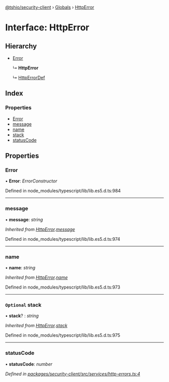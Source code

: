 [@tshio/security-client](../README.md) › [Globals](../globals.md) › [HttpError](httperror.md)

# Interface: HttpError

## Hierarchy

* [Error](httperror.md#markdown-header-error)

  ↳ **HttpError**

  ↳ [HttpErrorDef](httperrordef.md)

## Index

### Properties

* [Error](httperror.md#markdown-header-error)
* [message](httperror.md#markdown-header-message)
* [name](httperror.md#markdown-header-name)
* [stack](httperror.md#markdown-header-optional-stack)
* [statusCode](httperror.md#markdown-header-statuscode)

## Properties

###  Error

• **Error**: *ErrorConstructor*

Defined in node_modules/typescript/lib/lib.es5.d.ts:984

___

###  message

• **message**: *string*

*Inherited from [HttpError](httperror.md).[message](httperror.md#markdown-header-message)*

Defined in node_modules/typescript/lib/lib.es5.d.ts:974

___

###  name

• **name**: *string*

*Inherited from [HttpError](httperror.md).[name](httperror.md#markdown-header-name)*

Defined in node_modules/typescript/lib/lib.es5.d.ts:973

___

### `Optional` stack

• **stack**? : *string*

*Inherited from [HttpError](httperror.md).[stack](httperror.md#markdown-header-optional-stack)*

Defined in node_modules/typescript/lib/lib.es5.d.ts:975

___

###  statusCode

• **statusCode**: *number*

*Defined in [packages/security-client/src/services/http-errors.ts:4](https://github.com/TheSoftwareHouse/rad-modules-tools/blob/afe5496/packages/security-client/src/services/http-errors.ts#L4)*
